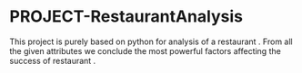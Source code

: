 # PROJECT-RestaurantAnalysis
This project is purely based on python for analysis of a restaurant .
From all the given attributes we  conclude the most powerful factors affecting the success of restaurant .
